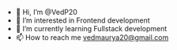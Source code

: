 - 👋 Hi, I’m @VedP20
- 👀 I’m interested in Frontend development
- 🌱 I’m currently learning Fullstack development
- 📫 How to reach me vedmaurya20@gmail.com

<!---
VedP20/VedP20 is a ✨ special ✨ repository because its `README.md` (this file) appears on your GitHub profile.
You can click the Preview link to take a look at your changes.
--->

